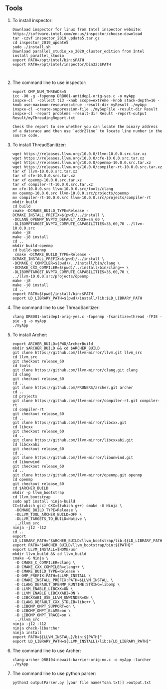 ## Tools

1. To install inspector:

	```	
	Download inspector for linux from Intel inspector website: https://software.intel.com/en-us/inspector/choose-download
	tar -czvf inspector_2019_update5.tar.gz
	cd inspector_2019_update5
	sudo ./install.sh
	Download parallel_studio_xe_2020_cluster_edition from Intel
	install parallel_studio
	export PATH=/opt/intel/bin:$PATH
	export PATH=/opt/intel/inspector/bin32:$PATH
	
	
	
1. The command line to use inspector:

	```	
	export OMP_NUM_THREADS=5
	icc -O0 -g -fopenmp DRB001-antidep1-orig-yes.c -o myApp
	inspxe-cl  -collect ti3 -knob scope=extreme -knob stack-depth=16 -knob use-maximum-resources=true -result-dir myResult ./myApp
	inspxe-cl -create-suppression-file ./mySupFile -result-dir Result
	inspxe-cl -report problems -result-dir Result -report-output Result/myThreadingReport.txt

   Check the report to see whether you can locate the binary address of a datarace and then use `addr2line` to locate line number in the source code. 

1. To install ThreadSanitizer:

	```	
	wget https://releases.llvm.org/10.0.0/llvm-10.0.0.src.tar.xz
 	wget https://releases.llvm.org/10.0.0/cfe-10.0.0.src.tar.xz
 	wget https://releases.llvm.org/10.0.0/openmp-10.0.0.src.tar.xz
	wget https://releases.llvm.org/10.0.0/compiler-rt-10.0.0.src.tar.xz
 	tar xf llvm-10.0.0.src.tar.xz
	tar xf cfe-10.0.0.src.tar.xz
	tar xf openmp-10.0.0.src.tar.xz
	tar xf compiler-rt-10.0.0.src.tar.xz
	mv cfe-10.0.0.src llvm-10.0.0.src/tools/clang
	mv openmp-10.0.0.src llvm-10.0.0.src/projects/openmp
	mv compiler-rt-10.0.0.src llvm-10.0.0.src/projects/compiler-rt
	mkdir build
 	cd build
	cmake -DCMAKE_BUILD_TYPE=Release -DCMAKE_INSTALL_PREFIX=$(pwd)/../install \
	-DCLANG_OPENMP_NVPTX_DEFAULT_ARCH=sm_60 \
	-DLIBOMPTARGET_NVPTX_COMPUTE_CAPABILITIES=35,60,70 ../llvm-10.0.0.src
	make -j8
	make -j8 install
	cd ..
	mkdir build-openmp
	cd build-openmp
	 cmake -DCMAKE_BUILD_TYPE=Release -DCMAKE_INSTALL_PREFIX=$(pwd)/../install \
	-DCMAKE_C_COMPILER=$(pwd)/../install/bin/clang \
	-DCMAKE_CXX_COMPILER=$(pwd)/../install/bin/clang++ \
	-DLIBOMPTARGET_NVPTX_COMPUTE_CAPABILITIES=35,60,70 \
	../llvm-10.0.0.src/projects/openmp
	make -j8
	make -j8 install
	cd ..
	export PATH=$(pwd)/install/bin:$PATH
 	export LD_LIBRARY_PATH=$(pwd)/install/lib:$LD_LIBRARY_PATH

1. The command line to use ThreadSanitizer:
 
 	```	
	clang DRB001-antidep1-orig-yes.c -fopenmp -fsanitize=thread -fPIE -pie -g -o myApp
	./myApp 

1. To install Archer:
 
 	```	
 	export ARCHER_BUILD=$PWD/ArcherBuild
	mkdir $ARCHER_BUILD && cd $ARCHER_BUILD
	git clone https://github.com/llvm-mirror/llvm.git llvm_src
	cd llvm_src
	git checkout release_60
	cd tools
	git clone https://github.com/llvm-mirror/clang.git clang
	cd clang
	git checkout release_60
	cd ..
	git clone https://github.com/PRUNERS/archer.git archer
	cd ..
	cd projects
	git clone https://github.com/llvm-mirror/compiler-rt.git compiler-rt
	cd compiler-rt
	git checkout release_60
	cd ..
	git clone https://github.com/llvm-mirror/libcxx.git
	cd libcxx
	git checkout release_60
	cd ..	
	git clone https://github.com/llvm-mirror/libcxxabi.git
	cd libcxxabi
	git checkout release_60
	cd ..
	git clone https://github.com/llvm-mirror/libunwind.git
	cd libunwind
	git checkout release_60
	cd ..
	git clone https://github.com/llvm-mirror/openmp.git openmp
	cd openmp
	git checkout release_60
	cd $ARCHER_BUILD
	mkdir -p llvm_bootstrap
	cd llvm_bootstrap
	sudo apt install ninja-build
	CC=$(which gcc) CXX=$(which g++) cmake -G Ninja \
	 -DCMAKE_BUILD_TYPE=Release \
	 -DLLVM_TOOL_ARCHER_BUILD=OFF \
	 -DLLVM_TARGETS_TO_BUILD=Native \
	 ../llvm_src
	ninja -j12 -l12
	cd ..
	export LD_LIBRARY_PATH="$ARCHER_BUILD/llvm_bootstrap/lib:${LD_LIBRARY_PATH}"
	export PATH="$ARCHER_BUILD/llvm_bootstrap/bin:${PATH}"
	export LLVM_INSTALL=$HOME/usr
	mkdir llvm_build && cd llvm_build
	cmake -G Ninja \
	 -D CMAKE_C_COMPILER=clang \
	 -D CMAKE_CXX_COMPILER=clang++ \
	 -D CMAKE_BUILD_TYPE=Release \
	 -D OMP_PREFIX:PATH=$LLVM_INSTALL \
	 -D CMAKE_INSTALL_PREFIX:PATH=$LLVM_INSTALL \
	 -D CLANG_DEFAULT_OPENMP_RUNTIME:STRING=libomp \
	 -D LLVM_ENABLE_LIBCXX=ON \
	 -D LLVM_ENABLE_LIBCXXABI=ON \
	 -D LIBCXXABI_USE_LLVM_UNWINDER=ON \
	 -D CLANG_DEFAULT_CXX_STDLIB=libc++ \
	 -D LIBOMP_OMPT_SUPPORT=on \
	 -D LIBOMP_OMPT_BLAME=on \
	 -D LIBOMP_OMPT_TRACE=on \
	 ../llvm_src
	ninja -j12 -l12
	ninja check-libarcher
	ninja install
	export PATH=${LLVM_INSTALL}/bin:${PATH}"
	export LD_LIBRARY_PATH=${LLVM_INSTALL}/lib:${LD_LIBRARY_PATH}"

1. The command line to use Archer:
 
 	```	
 	clang-archer DRB104-nowait-barrier-orig-no.c -o myApp -larcher
	./myApp 
	
1. The command line to use python parser:
 
 	```	
 	python3 outputParser.py [your file name(Tsan.txt)] >output.txt
	 

